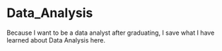 # Data_Analysis
Because I want to be a data analyst after graduating, I save what I have learned about Data Analysis here.
